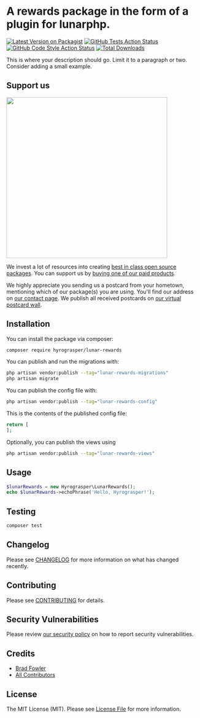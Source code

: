 # A rewards package in the form of a plugin for lunarphp.

[![Latest Version on Packagist](https://img.shields.io/packagist/v/hyrograsper/lunar-rewards.svg?style=flat-square)](https://packagist.org/packages/hyrograsper/lunar-rewards)
[![GitHub Tests Action Status](https://img.shields.io/github/actions/workflow/status/hyrograsper/lunar-rewards/run-tests.yml?branch=main&label=tests&style=flat-square)](https://github.com/hyrograsper/lunar-rewards/actions?query=workflow%3Arun-tests+branch%3Amain)
[![GitHub Code Style Action Status](https://img.shields.io/github/actions/workflow/status/hyrograsper/lunar-rewards/fix-php-code-style-issues.yml?branch=main&label=code%20style&style=flat-square)](https://github.com/hyrograsper/lunar-rewards/actions?query=workflow%3A"Fix+PHP+code+style+issues"+branch%3Amain)
[![Total Downloads](https://img.shields.io/packagist/dt/hyrograsper/lunar-rewards.svg?style=flat-square)](https://packagist.org/packages/hyrograsper/lunar-rewards)

This is where your description should go. Limit it to a paragraph or two. Consider adding a small example.

## Support us

[<img src="https://github-ads.s3.eu-central-1.amazonaws.com/lunar-rewards.jpg?t=1" width="419px" />](https://spatie.be/github-ad-click/lunar-rewards)

We invest a lot of resources into creating [best in class open source packages](https://spatie.be/open-source). You can support us by [buying one of our paid products](https://spatie.be/open-source/support-us).

We highly appreciate you sending us a postcard from your hometown, mentioning which of our package(s) you are using. You'll find our address on [our contact page](https://spatie.be/about-us). We publish all received postcards on [our virtual postcard wall](https://spatie.be/open-source/postcards).

## Installation

You can install the package via composer:

```bash
composer require hyrograsper/lunar-rewards
```

You can publish and run the migrations with:

```bash
php artisan vendor:publish --tag="lunar-rewards-migrations"
php artisan migrate
```

You can publish the config file with:

```bash
php artisan vendor:publish --tag="lunar-rewards-config"
```

This is the contents of the published config file:

```php
return [
];
```

Optionally, you can publish the views using

```bash
php artisan vendor:publish --tag="lunar-rewards-views"
```

## Usage

```php
$lunarRewards = new Hyrograsper\LunarRewards();
echo $lunarRewards->echoPhrase('Hello, Hyrograsper!');
```

## Testing

```bash
composer test
```

## Changelog

Please see [CHANGELOG](CHANGELOG.md) for more information on what has changed recently.

## Contributing

Please see [CONTRIBUTING](CONTRIBUTING.md) for details.

## Security Vulnerabilities

Please review [our security policy](../../security/policy) on how to report security vulnerabilities.

## Credits

- [Brad Fowler](https://github.com/bradfowler)
- [All Contributors](../../contributors)

## License

The MIT License (MIT). Please see [License File](LICENSE.md) for more information.
